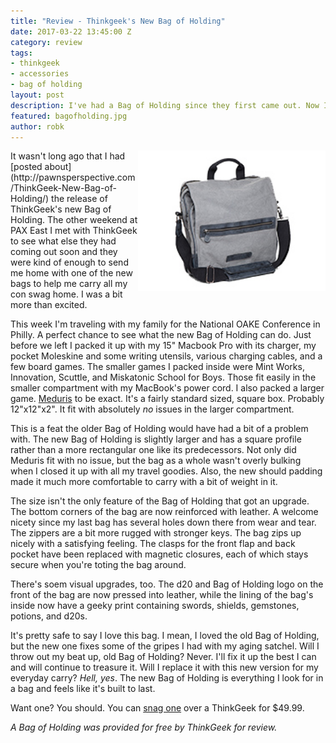 ```yaml
---
title: "Review - Thinkgeek's New Bag of Holding"
date: 2017-03-22 13:45:00 Z
category: review
tags:
- thinkgeek
- accessories
- bag of holding
layout: post
description: I've had a Bag of Holding since they first came out. Now I've got the new one!
featured: bagofholding.jpg
author: robk
---
```


<img src="/images/featured/bagofholding.jpg" width="300" style="float:right" alt="Bag of Holding"/>
It wasn't long ago that I had [posted about](http://pawnsperspective.com/ThinkGeek-New-Bag-of-Holding/) the release of ThinkGeek's new Bag of Holding. The other weekend at PAX East I met with ThinkGeek to see what else they had coming out soon and they were kind of enough to send me home with one of the new bags to help me carry all my con swag home. I was a bit more than excited.

This week I'm traveling with my family for the National OAKE Conference in Philly. A perfect chance to see what the new Bag of Holding can do. Just before we left I packed it up with my 15" Macbook Pro with its charger, my pocket Moleskine and some writing utensils, various charging cables, and a few board games. The smaller games I packed inside were Mint Works, Innovation, Scuttle, and Miskatonic School for Boys. Those fit easily in the smaller compartment with my MacBook's power cord. I also packed a larger game. [Meduris](https://boardgamegeek.com/boardgame/209166/meduris-der-ruf-der-gotter) to be exact. It's a fairly standard sized, square box. Probably 12"x12"x2". It fit with absolutely *no* issues in the larger compartment.

This is a feat the older Bag of Holding would have had a bit of a problem with. The new Bag of Holding is slightly larger and has a square profile rather than a more rectangular one like its predecessors. Not only did Meduris fit with no issue, but the bag as a whole wasn't overly bulking when I closed it up with all my travel goodies. Also, the new should padding made it much more comfortable to carry with a bit of weight in it.

The size isn't the only feature of the Bag of Holding that got an upgrade. The bottom corners of the bag are now reinforced with leather. A welcome nicety since my last bag has several holes down there from wear and tear. The zippers are a bit more rugged with stronger keys. The bag zips up nicely with a satisfying feeling. The clasps for the front flap and back pocket have been replaced with magnetic closures, each of which stays secure when you're toting the bag around.

There's soem visual upgrades, too. The d20 and Bag of Holding logo on the front of the bag are now pressed into leather, while the lining of the bag's inside now have a geeky print containing swords, shields, gemstones, potions, and d20s.

It's pretty safe to say I love this bag. I mean, I loved the old Bag of Holding, but the new one fixes some of the gripes I had with my aging satchel. Will I throw out my beat up, old Bag of Holding? Never. I'll fix it up the best I can and will continue to treasure it. Will I replace it with this new version for my everyday carry? *Hell, yes*. The new Bag of Holding is everything I look for in a bag and feels like it's built to last.

Want one? You should. You can [snag one](http://www.thinkgeek.com/product/aaa5/?itm=290438454228_product_type_accessories_product_type_backpacks_%26_messenger_bags&rkgid=3189411456&cpg=ogpla&source=google_none&adpos=1o1&creative=185033526455&device=c&matchtype=&network=g&gclid=CjwKEAjwwcjGBRDj-P7TwcinyBkSJADymblTK6-w85sDduhYj9aDS8ojIrWVcicsSj4YC9b-CiU3URoCnUzw_wcB) over a ThinkGeek for $49.99.

*A Bag of Holding was provided for free by ThinkGeek for review.*
